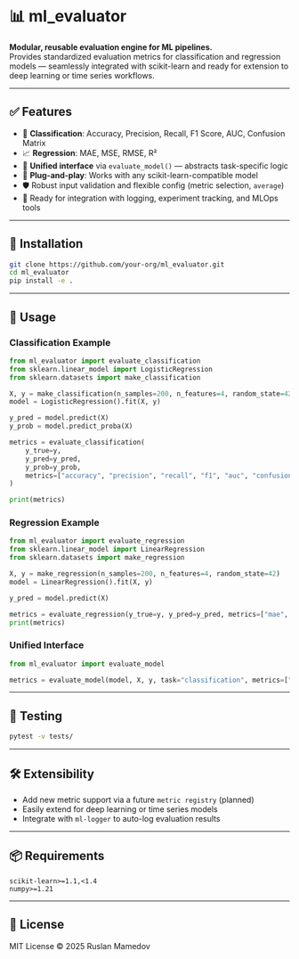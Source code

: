 # 📊 ml_evaluator

**Modular, reusable evaluation engine for ML pipelines.**  
Provides standardized evaluation metrics for classification and regression models — seamlessly integrated with scikit-learn and ready for extension to deep learning or time series workflows.

---

## ✅ Features

- 🧠 **Classification**: Accuracy, Precision, Recall, F1 Score, AUC, Confusion Matrix
- 📈 **Regression**: MAE, MSE, RMSE, R²
- 🧪 **Unified interface** via `evaluate_model()` — abstracts task-specific logic
- 🔌 **Plug-and-play**: Works with any scikit-learn-compatible model
- 🛡️ Robust input validation and flexible config (metric selection, `average`)
- 🔄 Ready for integration with logging, experiment tracking, and MLOps tools

---

## 🚀 Installation

```bash
git clone https://github.com/your-org/ml_evaluator.git
cd ml_evaluator
pip install -e .
```

---

## 🧠 Usage

### Classification Example

```python
from ml_evaluator import evaluate_classification
from sklearn.linear_model import LogisticRegression
from sklearn.datasets import make_classification

X, y = make_classification(n_samples=200, n_features=4, random_state=42)
model = LogisticRegression().fit(X, y)

y_pred = model.predict(X)
y_prob = model.predict_proba(X)

metrics = evaluate_classification(
    y_true=y,
    y_pred=y_pred,
    y_prob=y_prob,
    metrics=["accuracy", "precision", "recall", "f1", "auc", "confusion_matrix"]
)

print(metrics)
```

### Regression Example

```python
from ml_evaluator import evaluate_regression
from sklearn.linear_model import LinearRegression
from sklearn.datasets import make_regression

X, y = make_regression(n_samples=200, n_features=4, random_state=42)
model = LinearRegression().fit(X, y)

y_pred = model.predict(X)

metrics = evaluate_regression(y_true=y, y_pred=y_pred, metrics=["mae", "mse", "rmse", "r2"])
print(metrics)
```

### Unified Interface

```python
from ml_evaluator import evaluate_model

metrics = evaluate_model(model, X, y, task="classification", metrics=["accuracy", "auc"])
```

---

## 🧪 Testing

```bash
pytest -v tests/
```

---

## 🛠️ Extensibility

- Add new metric support via a future `metric registry` (planned)
- Easily extend for deep learning or time series models
- Integrate with `ml-logger` to auto-log evaluation results

---

## 📦 Requirements

```
scikit-learn>=1.1,<1.4
numpy>=1.21
```

---

## 📄 License

MIT License © 2025 Ruslan Mamedov
